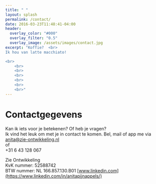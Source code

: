 ```yaml
---
title: " "
layout: splash
permalink: /contact/
date: 2016-03-23T11:48:41-04:00
header:
  overlay_color: "#000"
  overlay_filter: "0.5"
  overlay_image: /assets/images/contact.jpg
excerpt: "Koffie?  <br>
Ik hou van latte macchiato!

<br>
	<br>
	<br>
	<br>
	<br>
	<br>
	<br>"
---
```


# Contactgegevens

Kan ik iets voor je betekenen? Of heb je vragen?  
Ik vind het leuk om met je in contact te komen. 
Bel, mail of app me via  
[anita@zie-ontwikkeling.nl](anita@zie-ontwikkeling.nl)  
of  
+31 6 43 128 067  





Zie Ontwikkeling  
KvK nummer: 52588742  
BTW nummer: NL 166.857.130.B01
[www.linkedin.com](https://www.linkedin.com/in/anitapijnappels/)
